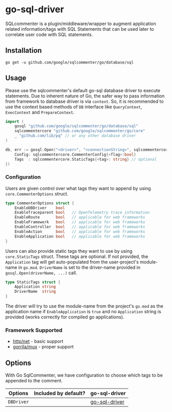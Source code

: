 # go-sql-driver

SQLcommenter is a plugin/middleware/wrapper to augment application related information/tags with SQL Statements that can be used later to correlate user code with SQL statements.

## Installation

```shell
go get -u github.com/google/sqlcommenter/go/database/sql
```

## Usage

Please use the sqlcommenter's default go-sql database driver to execute statements. 
Due to inherent nature of Go, the safer way to pass information from framework to database driver is via `context`. So, it is recommended to use the context based methods of `DB` interface like `QueryContext`, `ExecContext` and `PrepareContext`. 

```go
import (
    gosql "github.com/google/sqlcommenter/go/database/sql"
    sqlcommentercore "github.com/google/sqlcommenter/go/core"
    _ "github.com/lib/pq" // or any other database driver
)

db, err := gosql.Open("<driver>", "<connectionString>", sqlcommentercore.CommenterOptions{
    Config: sqlcommentercore.CommenterConfig{<flag>:bool}
    Tags  : sqlcommentercore.StaticTags{<tag>: string} // optional
})
```

### Configuration

Users are given control over what tags they want to append by using `core.CommenterOptions` struct.

```go
type CommenterOptions struct {
    EnableDBDriver    bool
    EnableTraceparent bool   // OpenTelemetry trace information
    EnableRoute       bool   // applicable for web frameworks
    EnableFramework   bool   // applicable for web frameworks
    EnableController  bool   // applicable for web frameworks
    EnableAction      bool   // applicable for web frameworks
    EnableApplication bool   // applicable for web frameworks
}
```

Users can also provide static tags they want to use by using `core.StaticTags` struct. These tags are optional. If not provided, the `Application` tag will get auto-populated from the user-project's module-name in `go.mod`. `DriverName` is set to the driver-name provided in `gosql.Open(driverName, ...)` call.

```go
type StaticTags struct {
    Application string
    DriverName  string
}
```

The driver will try to use the module-name from the project's `go.mod` as the application name if `EnableApplication` is `true` and no `Application` string is provided (works correctly for compiled go applications).


### Framework Supported
* [http/net](../../net/http/README.md) - basic support
* [gorrila/mux](../../gorrila//mux/README.md) - proper support


## Options

With Go SqlCommenter, we have configuration to choose which tags to be appended to the comment.

| Options    | Included by default? | go-sql-driver                                            |
| ---------- | -------------------- | -------------------------------------------------------- |
| `DBDriver` |                      | [ go-sql-driver](https://pkg.go.dev/database/sql/driver) |
